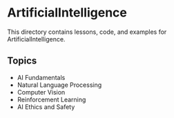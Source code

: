 # ArtificialIntelligence 
This directory contains lessons, code, and examples for ArtificialIntelligence. 
 
## Topics 
- AI Fundamentals 
- Natural Language Processing 
- Computer Vision 
- Reinforcement Learning 
- AI Ethics and Safety 
